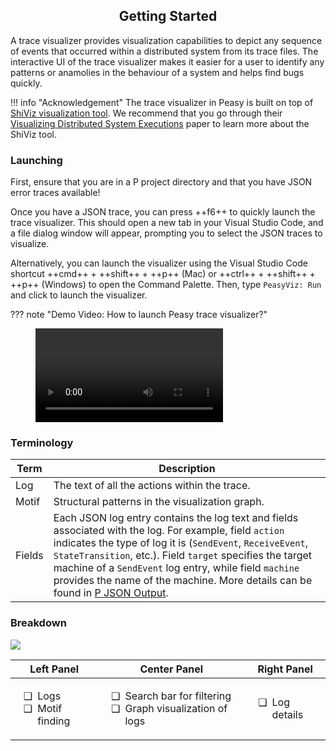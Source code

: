 <style>
	.md-typeset__table {
		width: 100%;
	}
	ul li {
		padding-left: 0.5em;
	}
	ul li::marker {
		content: attr(data-icon);
		font-size: 1em;
	}

	.md-typeset h1,
	.md-content__button {
		display: none;
	}
</style>


<div align="center">
  <h2>Getting Started</h2>
</div>

A trace visualizer provides visualization capabilities to depict any sequence of events that occurred within a distributed system from its trace files. The interactive UI of the trace visualizer makes it easier for a user to identify any patterns or anamolies in the behaviour of a system and helps find bugs quickly.

!!! info "Acknowledgement"
	The trace visualizer in Peasy is built on top of [ShiViz visualization tool](https://github.com/DistributedClocks/shiviz). We recommend that you go through their [Visualizing Distributed System Executions](https://homes.cs.washington.edu/~mernst/pubs/visualize-distributed-tosem2020.pdf) paper to learn more about the ShiViz tool.

### **Launching**

First, ensure that you are in a P project directory and that you have JSON error traces available!

Once you have a JSON trace, you can press ++f6++ to quickly launch the trace visualizer. This should open a new tab in your Visual Studio Code, and a file dialog window will appear, prompting you to select the JSON traces to visualize.

Alternatively, you can launch the visualizer using the Visual Studio Code shortcut ++cmd++ + ++shift++ + ++p++ (Mac) or ++ctrl++ + ++shift++ + ++p++ (Windows) to open the Command Palette. Then, type `PeasyViz: Run` and click to launch the visualizer.

??? note "Demo Video: How to launch Peasy trace visualizer?"
	<figure class="video_container">
		<video controls="true" allowfullscreen="true" >
			<source src="../../videos/trace-visualizer/getting_started.mp4" type="video/mp4"/>
		</video>
	</figure>

### **Terminology**
Term | Description
------------ | ------------
Log | The text of all the actions within the trace.
Motif | Structural patterns in the visualization graph. 
Fields | Each JSON log entry contains the log text and fields associated with the log. For example, field `action` indicates the type of log it is (`SendEvent`, `ReceiveEvent`, `StateTransition`, etc.). Field `target` specifies the target machine of a `SendEvent` log entry, while field `machine` provides the name of the machine. More details can be found in [P JSON Output](./p_json_output.md).

### **Breakdown**
<div class="screenshots">
	<img src="../../images/trace-visualizer/trace_visualizer.png" >
</div>

<table>
	<thead class="block">
		<tr class="flex">
			<th class="flex-1">Left Panel</th>
			<th class="flex-1">Center Panel</th>
			<th class="flex-1">Right Panel</th>
		</tr>
	</thead>
	<tbody class="block">
		<tr class="flex">
			<td class="flex-1">
				<ul>
					<li data-icon="❑">Logs</li>
					<li data-icon="❑">Motif finding</li>
				</ul>
			</td>
			<td class="flex-1">
				<ul>
					<li data-icon="❑">Search bar for filtering</li>
					<li data-icon="❑">Graph visualization of logs</li>
				</ul>
			</td>
			<td class="flex-1">
				<ul>
					<li data-icon="❑">Log details</li>
				</ul>
			</td>
		</tr>
	</tbody>
</table>
